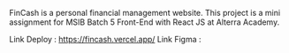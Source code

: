 FinCash is a personal financial management website. This project is a mini assignment for MSIB Batch 5 Front-End with React JS at Alterra Academy.

Link Deploy : https://fincash.vercel.app/
Link Figma : 
